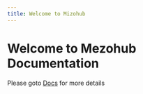 ```yaml
---
title: Welcome to Mizohub
---
```


# Welcome to Mezohub Documentation

 Please goto [Docs](/docs/intro) for more details